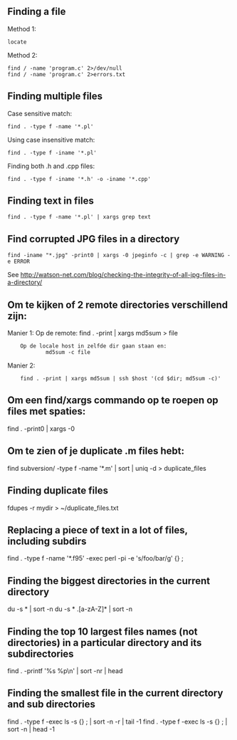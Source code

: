 Finding a file
--------------
Method 1:

    locate

Method 2:

    find / -name 'program.c' 2>/dev/null
    find / -name 'program.c' 2>errors.txt

Finding multiple files
----------------------

Case sensitive match:

    find . -type f -name '*.pl'

Using case insensitive match:

    find . -type f -iname '*.pl'
    
Finding both .h and .cpp files:

    find . -type f -iname '*.h' -o -iname '*.cpp'

Finding text in files
---------------------

    find . -type f -name '*.pl' | xargs grep text

Find corrupted JPG files in a directory
---------------------------------------

    find -iname "*.jpg" -print0 | xargs -0 jpeginfo -c | grep -e WARNING -e ERROR

See http://watson-net.com/blog/checking-the-integrity-of-all-jpg-files-in-a-directory/

Om te kijken of 2 remote directories verschillend zijn:
-------------------------------------------------------

Manier 1:
        Op de remote:
                find . -print | xargs md5sum > file

        Op de locale host in zelfde dir gaan staan en:
                md5sum -c file

Manier 2:

        find . -print | xargs md5sum | ssh $host '(cd $dir; md5sum -c)'


Om een find/xargs commando op te roepen op files met spaties:
-------------------------------------------------------------
find . -print0 | xargs -0 <command>


Om te zien of je duplicate .m files hebt:
-----------------------------------------
find subversion/ -type f -name '*.m' | sort | uniq -d > duplicate_files

Finding duplicate files
-----------------------
fdupes -r mydir > ~/duplicate_files.txt

Replacing a piece of text in a lot of files, including subdirs
--------------------------------------------------------------
find . -type f -name '*.f95' -exec perl -pi -e 's/foo/bar/g' {} \;

Finding the biggest directories in the current directory
--------------------------------------------------------
du -s * | sort -n
du -s * .[a-zA-Z]* | sort -n

Finding the top 10 largest files names (not directories) in a particular
directory and its subdirectories
------------------------------------------------------------------------
find . -printf '%s %p\n' | sort -nr | head

Finding the smallest file in the current directory and sub directories
----------------------------------------------------------------------
find . -type f -exec ls -s {} \; | sort -n -r | tail -1
find . -type f -exec ls -s {} \; | sort -n  | head -1
